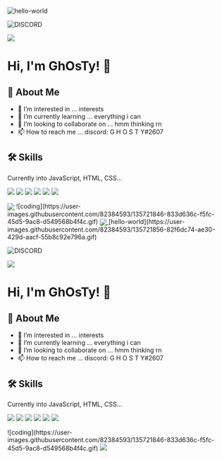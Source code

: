 ![hello-world](https://user-images.githubusercontent.com/82384593/135721856-82f6dc74-ae30-429d-aacf-55b8c92e796a.gif)

![DISCORD](https://discord.c99.nl/widget/theme-3/798245188413816833.png)

![](https://komarev.com/ghpvc/?username=iAmGhOsTy)

# Hi, I'm GhOsTy! 👋

  
## 🚀 About Me
- 👀 I’m interested in ... interests
- 🌱 I’m currently learning ... everything i can
- 💞️ I’m looking to collaborate on ... hmm thinking rn
- 📫 How to reach me ... discord: G H O S T Y#2607

  
## 🛠 Skills
Currently into JavaScript, HTML, CSS...
<p>
<img src="https://img.shields.io/badge/Node.JS-black?style=for-the-badge&logo=node.js" />
<img src="https://img.shields.io/badge/-HTML5-black?style=for-the-badge&logo=HTML5" />
<img src="https://img.shields.io/badge/CSS-black?style=for-the-badge&logo=css3&logoColor=#1572B6" />
<img src="https://img.shields.io/badge/Javascript-black?style=for-the-badge&logo=javascript" />
<img src="https://img.shields.io/badge/Font%20Awesome-black?style=for-the-badge&logo=Font%20Awesome" />
<img  src="https://github-readme-stats.vercel.app/api?username=iAmGhOsTy&show_icons=true&theme=gruvbox" />

</p>
 <p>
 <img align="center" src="https://github-readme-stats.vercel.app/api/top-langs/?username=iAmGhOsTy&layout=compact&theme=tokyonight" />
 ![coding](https://user-images.githubusercontent.com/82384593/135721846-833d636c-f5fc-45d5-9ac8-d549568b4f4c.gif)

  
<a align = "center" href="https://top.gg/bot/889026555454582804">
  <img align = "center" src="https://top.gg/api/widget/owner/889026555454582804.svg">
</a>
[hello-world](https://user-images.githubusercontent.com/82384593/135721856-82f6dc74-ae30-429d-aacf-55b8c92e796a.gif)
  
![DISCORD](https://discord.c99.nl/widget/theme-3/798245188413816833.png)

![](https://komarev.com/ghpvc/?username=iAmGhOsTy)
  
# Hi, I'm GhOsTy! 👋
  
## 🚀 About Me
- 👀 I’m interested in ... interests
- 🌱 I’m currently learning ... everything i can
- 💞️ I’m looking to collaborate on ... hmm thinking rn
- 📫 How to reach me ... discord: G H O S T Y#2607
  
## 🛠 Skills
Currently into JavaScript, HTML, CSS...
<p>
<img src="https://img.shields.io/badge/Node.JS-black?style=for-the-badge&logo=node.js" />
<img src="https://img.shields.io/badge/-HTML5-black?style=for-the-badge&logo=HTML5" />
<img src="https://img.shields.io/badge/CSS-black?style=for-the-badge&logo=css3&logoColor=#1572B6" />
<img src="https://img.shields.io/badge/Javascript-black?style=for-the-badge&logo=javascript" />
<img src="https://img.shields.io/badge/Font%20Awesome-black?style=for-the-badge&logo=Font%20Awesome" />
<img  src="https://github-readme-stats.vercel.app/api?username=iAmGhOsTy&show_icons=true&theme=gruvbox" />

</p>
![coding](https://user-images.githubusercontent.com/82384593/135721846-833d636c-f5fc-45d5-9ac8-d549568b4f4c.gif)


<a href="https://top.gg/bot/889026555454582804">
  <img src="https://top.gg/api/widget/owner/889026555454582804.svg">
</a>

  
